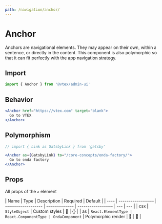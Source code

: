 ```yaml
---
path: /navigation/anchor/
---
```


# Anchor

Anchors are navigational elements. They may appear on their own, within a sentence, or directly in the content. This component is also polymorphic so that it can fit perfectly with the app navigation strategy.

## Import

```jsx isStatic
import { Anchor } from '@vtex/admin-ui'
```

## Behavior

```jsx
<Anchor href="https://vtex.com" target="blank">
  Go to VTEX
</Anchor>
```

## Polymorphism

```jsx
// import { Link as GatsbyLink } from 'gatsby'

<Anchor as={GatsbyLink} to="/core-concepts/onda-factory/">
  Go to onda factory
</Anchor>
```

## Props

All props of the `a` element

| Name | Type               | Description         | Required       | Default            |
| ---- | ------------------ | ------------------- | -------------- | ------------------ | --- | --- |
| csx  | `StyleObject`      | Custom styles       | 🚫             | {}                 |
| as   | `React.ElementType | React.ComponentType | OndaComponent` | Polymorphic render | 🚫  | 🚫  |
